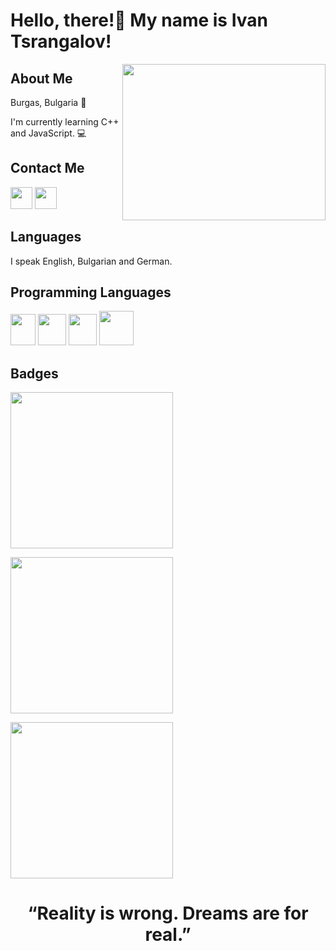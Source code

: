 <h1>Hello, there!👋  My name is Ivan Tsrangalov!</h1>

<img align="right" height="250" width="325" alt="" src="https://media2.giphy.com/media/zOvBKUUEERdNm/200.gif" />

<h2>About Me</h2>
<p>Burgas, Bulgaria 🌊</p>
<p>I'm currently learning C++ and JavaScript. 💻</p>

<h2>Contact Me</h2>

<div>
  <a href = "https://www.instagram.com/ivan.tsrangalov/"><img src = "https://davidmeessen.com/wp-content/uploads/2020/09/ew-instagram-logo-transparent-related-keywords-logo-instagram-vector-2017-115629178687gobkrzwak.png" height = 35 with = 35></a>
  <a href = "https://www.facebook.com/"><img src = "https://pnggrid.com/wp-content/uploads/2021/05/Facebook-logo-2021-1024x1024.png" height = 35 with = 35></a>
</div>

<h2>Languages</h2>
<p>I speak English, Bulgarian and German.</p>

<h2>Programming Languages</h2>
<div>
  <img src = "https://upload.wikimedia.org/wikipedia/commons/1/18/ISO_C%2B%2B_Logo.svg" height = 50 width = 40>
  <img src = "https://upload.wikimedia.org/wikipedia/commons/thumb/6/61/HTML5_logo_and_wordmark.svg/220px-HTML5_logo_and_wordmark.svg.png" height = 50 width = 45>
  <img src = "https://upload.wikimedia.org/wikipedia/commons/thumb/d/d5/CSS3_logo_and_wordmark.svg/800px-CSS3_logo_and_wordmark.svg.png" height = 50 width = 45>
  <img src = "https://pragmatic.bg/wp-content/uploads/2015/03/js3.png" height = 55 width = 55>
</div>

<h2>Badges</h2>
<div>
  <a href = "https://www.credly.com/earner/earned/badge/f4ff0670-deaf-4518-ac57-4a47209780fe"><img src = "https://images.credly.com/size/340x340/images/fd092703-61db-4e9f-9c7c-2211d44ca87d/MOS_Word.png" height = 250 width = 260></a>
  
  <a href = "https://www.credly.com/earner/earned/badge/706f41dc-4c11-4272-af01-137c528bf313"><img src = "https://images.credly.com/size/340x340/images/ef99b79e-fd54-4eb5-b2a4-bf17e92a4837/ITS-Badges_JavaScript_1200px.png" height = 250 width = 260></a>
  
  <a href = "https://www.credly.com/earner/earned/badge/671135b9-9b31-4b76-8206-fc5ebc878fc1"><img src = "https://images.credly.com/size/340x340/images/241488f4-9110-41aa-804e-51a8f8ba430d/MTA-Introduction_to_Programming_Using_HTML_and_CSS-600x600.png" height = 250 width = 260></a>
</div>

<h1 align = "center">“Reality is wrong. Dreams are for real.”</h1>
